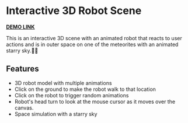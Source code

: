 # Interactive 3D Robot Scene

[**DEMO LINK**](https://yar0man.github.io/Interactive-3D-Robot-Scene/)

This is an interactive 3D scene with an animated robot that reacts to user actions and is in outer space on one of the meteorites with an animated starry sky.💫💫

## Features

- 3D robot model with multiple animations
- Click on the ground to make the robot walk to that location
- Click on the robot to trigger random animations
- Robot's head turn to look at the mouse cursor as it moves over the canvas.
- Space simulation with a starry sky